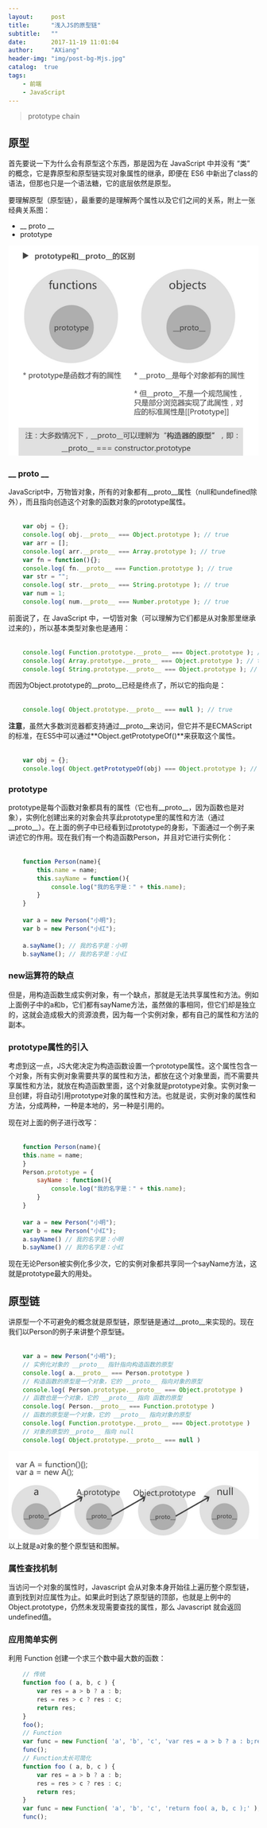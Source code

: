 ```yaml
---
layout:     post
title:      "浅入JS的原型链"
subtitle:   ""
date:       2017-11-19 11:01:04
author:     "AXiang"
header-img: "img/post-bg-Mjs.jpg"
catalog:  true
tags:
    - 前端
    - JavaScript
---
```


> prototype chain

## 原型
首先要说一下为什么会有原型这个东西，那是因为在 JavaScript 中并没有 “类” 的概念，它是靠原型和原型链实现对象属性的继承，即便在 ES6 中新出了class的语法，但那也只是一个语法糖，它的底层依然是原型。

要理解原型（原型链），最重要的是理解两个属性以及它们之间的关系，附上一张经典关系图：
- __ proto __
- prototype

![区别图](/img/in-post/post-js/js_1902_1.png)

### __ proto __
JavaScript中，万物皆对象，所有的对象都有__proto__属性（null和undefined除外），而且指向创造这个对象的函数对象的prototype属性。   

```js

    var obj = {};
    console.log( obj.__proto__ === Object.prototype ); // true
    var arr = [];
    console.log( arr.__proto__ === Array.prototype ); // true
    var fn = function(){};
    console.log( fn.__proto__ === Function.prototype ); // true
    var str = "";
    console.log( str.__proto__ === String.prototype ); // true
    var num = 1;
    console.log( num.__proto__ === Number.prototype ); // true

```

前面说了，在 JavaScript 中，一切皆对象（可以理解为它们都是从对象那里继承过来的），所以基本类型对象也是通用：
```js

    console.log( Function.prototype.__proto__ === Object.prototype ); // true
    console.log( Array.prototype.__proto__ === Object.prototype ); // true
    console.log( String.prototype.__proto__ === Object.prototype ); // true

```
而因为Object.prototype的__proto__已经是终点了，所以它的指向是：
```js

    console.log( Object.prototype.__proto__ === null ); // true 

```
**注意**，虽然大多数浏览器都支持通过__proto__来访问，但它并不是ECMAScript的标准，在ES5中可以通过**Object.getPrototypeOf()**来获取这个属性。
```js

    var obj = {};
    console.log( Object.getPrototypeOf(obj) === Object.prototype ); // true

```

### prototype
prototype是每个函数对象都具有的属性（它也有__proto__，因为函数也是对象），实例化创建出来的对象会共享此prototype里的属性和方法（通过__proto__）。在上面的例子中已经看到过prototype的身影，下面通过一个例子来讲述它的作用。现在我们有一个构造函数Person，并且对它进行实例化：
```js 

    function Person(name){
        this.name = name;
        this.sayName = function(){
            console.log("我的名字是：" + this.name);
        }
    }

    var a = new Person("小明");
    var b = new Person("小红");

    a.sayName(); // 我的名字是：小明
    b.sayName(); // 我的名字是：小红

```

### new运算符的缺点
但是，用构造函数生成实例对象，有一个缺点，那就是无法共享属性和方法。例如上面例子中的a和b，它们都有sayName方法，虽然做的事相同，但它们却是独立的，这就会造成极大的资源浪费，因为每一个实例对象，都有自己的属性和方法的副本。

### prototype属性的引入
考虑到这一点，JS大佬决定为构造函数设置一个prototype属性。这个属性包含一个对象，所有实例对象需要共享的属性和方法，都放在这个对象里面，而不需要共享属性和方法，就放在构造函数里面，这个对象就是prototype对象。实例对象一旦创建，将自动引用prototype对象的属性和方法。也就是说，实例对象的属性和方法，分成两种，一种是本地的，另一种是引用的。

现在对上面的例子进行改写：

```js

    function Person(name){
    this.name = name;
    }
    Person.prototype = {
        sayName : function(){
            console.log("我的名字是：" + this.name);
        }
    }

    var a = new Person("小明");
    var b = new Person("小红");
    a.sayName() // 我的名字是：小明
    b.sayName() // 我的名字是：小红

```
现在无论Person被实例化多少次，它的实例对象都共享同一个sayName方法，这就是prototype最大的用处。

## 原型链
讲原型一个不可避免的概念就是原型链，原型链是通过__proto__来实现的。现在我们以Person的例子来讲整个原型链。
```js

    var a = new Person("小明");
    // 实例化对象的 __proto__ 指针指向构造函数的原型
    console.log( a.__proto__ === Person.prototype )
    // 构造函数的原型是一个对象，它的 __proto__ 指向对象的原型
    console.log( Person.prototype.__proto__ === Object.prototype )
    // 函数也是一个对象，它的 __proto__ 指向 函数的原型
    console.log( Person.__proto__ === Function.prototype )
    // 函数的原型是一个对象，它的 __proto__ 指向对象的原型
    console.log( Function.prototype.__proto__ === Object.prototype )
    // 对象的原型的__proto__ 指向 null
    console.log( Object.prototype.__proto__ === null )

```

![链式图](/img/in-post/post-js/js_1902_2.png)
以上就是a对象的整个原型链和图解。

### 属性查找机制
当访问一个对象的属性时，Javascript 会从对象本身开始往上遍历整个原型链，直到找到对应属性为止。如果此时到达了原型链的顶部，也就是上例中的 Object.prototype，仍然未发现需要查找的属性，那么 Javascript 就会返回 undefined值。

### 应用简单实例
利用 Function 创建一个求三个数中最大数的函数：
```js
    // 传统
    function foo ( a, b, c ) {
        var res = a > b ? a : b;
        res = res > c ? res : c;
        return res;
    }
    foo();
    // Function
    var func = new Function( 'a', 'b', 'c', 'var res = a > b ? a : b;res = res > c ? res : c;return res;' )
    func();
    // Function太长可简化
    function foo ( a, b, c ) {
        var res = a > b ? a : b;
        res = res > c ? res : c;
        return res;
    }
    var func = new Function( 'a', 'b', 'c', 'return foo( a, b, c );' );
    func();

```




